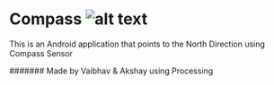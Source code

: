 # Compass ![alt text][logo]
This is an Android application that points to the North Direction using Compass Sensor

####### Made by Vaibhav & Akshay using Processing

[logo]: http://eufami.org/wp-content/uploads/2018/03/compass.png